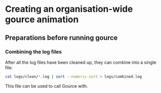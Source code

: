 # Creating an organisation-wide gource animation

## Preparations before running gource

### Combining the log files

After all the log files have been cleaned up, they can combine into a single file:

```sh
cat logs/clean/*.log | sort --numeric-sort > logs/combined.log
```

This file can be used to call Gource with.

